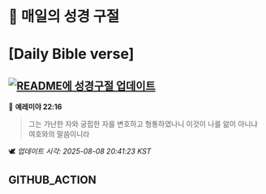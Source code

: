 # 🙏 매일의 성경 구절
# [Daily Bible verse]
## [![README에 성경구절 업데이트](https://github.com/DONGSUKA/first_test/actions/workflows/update-readme-bible.yml/badge.svg)](https://github.com/DONGSUKA/first_test/actions/workflows/update-readme-bible.yml)
<!-- START_BIBLE_VERSE -->
📖 **예레미야 22:16**
> 그는 가난한 자와 궁핍한 자를 변호하고 형통하였나니 이것이 나를 앎이 아니냐 여호와의 말씀이니라

🕊️ _업데이트 시각: 2025-08-08 20:41:23 KST_
  <!-- END_BIBLE_VERSE -->
## GITHUB_ACTION
